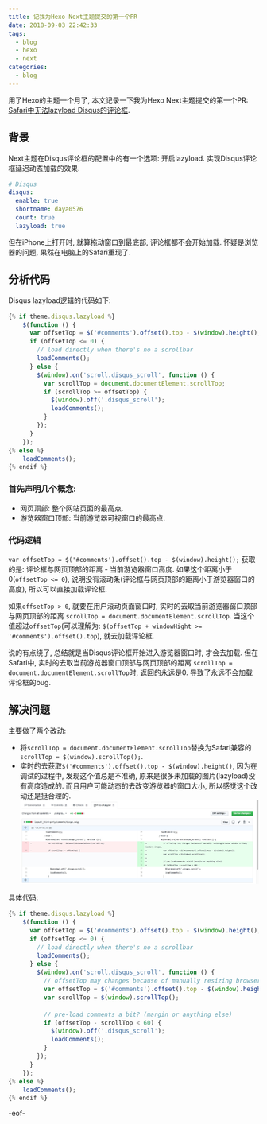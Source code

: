 ```yaml
---
title: 记我为Hexo Next主题提交的第一个PR
date: 2018-09-03 22:42:33
tags:
  - blog
  - hexo
  - next
categories:
  - blog
---
```


用了Hexo的主题一个月了, 本文记录一下我为Hexo Next主题提交的第一个PR: [Safari中无法lazyload Disqus的评论框](https://github.com/theme-next/hexo-theme-next/pull/406). 

## 背景
Next主题在Disqus评论框的配置中的有一个选项: 开启lazyload. 实现Disqus评论框延迟动态加载的效果. 

```yaml
# Disqus
disqus:
  enable: true
  shortname: daya0576
  count: true
  lazyload: true
```

但在iPhone上打开时, 就算拖动窗口到最底部, 评论框都不会开始加载. 怀疑是浏览器的问题, 果然在电脑上的Safari重现了. 

<!--more-->

## 分析代码
Disqus lazyload逻辑的代码如下: 
```js
{% if theme.disqus.lazyload %}
    $(function () {
      var offsetTop = $('#comments').offset().top - $(window).height();
      if (offsetTop <= 0) {
        // load directly when there's no a scrollbar
        loadComments();
      } else {
        $(window).on('scroll.disqus_scroll', function () {
          var scrollTop = document.documentElement.scrollTop;
          if (scrollTop >= offsetTop) {
            $(window).off('.disqus_scroll');
            loadComments();
          }
        });
      }
    });
{% else %}
    loadComments();
{% endif %}
```

### 首先声明几个概念:
- 网页顶部: 整个网站页面的最高点. 
- 游览器窗口顶部: 当前游览器可视窗口的最高点. 

### 代码逻辑
`var offsetTop = $('#comments').offset().top - $(window).height();` 获取的是: 评论框与网页顶部的距离 - 当前游览器窗口高度. 如果这个距离小于0(`offsetTop <= 0`), 说明没有滚动条(评论框与网页顶部的距离小于游览器窗口的高度), 所以可以直接加载评论框.   

如果`offsetTop > 0`, 就要在用户滚动页面窗口时, 实时的去取当前游览器窗口顶部与网页顶部的距离 `scrollTop = document.documentElement.scrollTop`. 当这个值超过`offsetTop`(可以理解为: `$(offsetTop + windowHight >= '#comments').offset().top`), 就去加载评论框. 

说的有点绕了, 总结就是当Disqus评论框开始进入游览器窗口时, 才会去加载. 但在Safari中, 实时的去取当前游览器窗口顶部与网页顶部的距离 `scrollTop = document.documentElement.scrollTop`时, 返回的永远是0. 导致了永远不会加载评论框的bug.


## 解决问题
主要做了两个改动: 
- 将`scrollTop = document.documentElement.scrollTop`替换为Safari兼容的`scrollTop = $(window).scrollTop();`. 
- 实时的去获取`$('#comments').offset().top - $(window).height()`, 因为在调试的过程中, 发现这个值总是不准确, 原来是很多未加载的图片(lazyload)没有高度造成的. 而且用户可能动态的去改变游览器的窗口大小, 所以感觉这个改动还是挺合理的.
![](../images/blog/1800903_hexo_next_first_pr/15359887018737.jpg)


具体代码: 
```js
{% if theme.disqus.lazyload %}
    $(function () {
      var offsetTop = $('#comments').offset().top - $(window).height();
      if (offsetTop <= 0) {
        // load directly when there's no a scrollbar
        loadComments();
      } else {
        $(window).on('scroll.disqus_scroll', function () {
          // offsetTop may changes because of manually resizing browser window or lazy loading images.
          var offsetTop = $('#comments').offset().top - $(window).height();
          var scrollTop = $(window).scrollTop();

          // pre-load comments a bit? (margin or anything else)
          if (offsetTop - scrollTop < 60) {
            $(window).off('.disqus_scroll');
            loadComments();
          }
        });
      }
    });
{% else %}
    loadComments();
{% endif %}
```

-eof-

